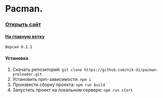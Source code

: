 # Pacman.

### [Открыть сайт](https://nik-di.github.io/pacman-preloader/)

#### [На главную ветку](https://github.com/nik-di/pacman-preloader/tree/master)

`Версия 0.1.1`

#### Установка
1. Скачать репозиторий:
```git clone https://github.com/nik-di/pacman-preloader.git```
2. Установить npm-зависимости:
```npm i```
3. Произвести сборку проекта:
```npm run build```
4. Запустить проект на локальном сервере:
```npm run start```
